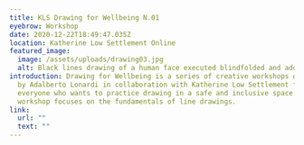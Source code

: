 ```yaml
---
title: KLS Drawing for Wellbeing N.01
eyebrow: Workshop
date: 2020-12-22T18:49:47.035Z
location: Katherine Low Settlement Online
featured_image:
  image: /assets/uploads/drawing03.jpg
  alt: Black lines drawing of a human face executed blindfolded and added colours
introduction: Drawing for Wellbeing is a series of creative workshops developed
  by Adalberto Lonardi in collaboration with Katherine Low Settlement for
  everyone who wants to practice drawing in a safe and inclusive space. This
  workshop focuses on the fundamentals of line drawings.
link:
  url: ""
  text: ""
---
```

